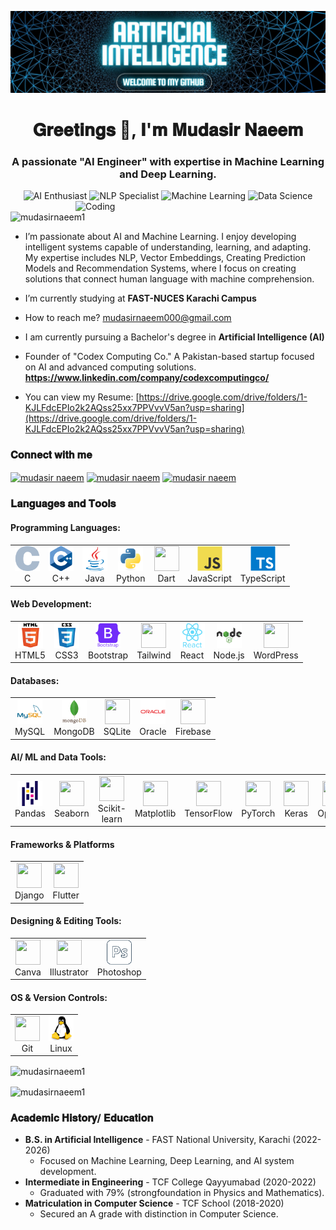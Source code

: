 [![MasterHead](https://github.com/MudasirNaeem1/MudasirNaeem1/blob/main/image-1920x500.jpg%20(1).png?raw=true)](https://github.com/MudasirNaeem1)

<h1 align="center">𝐆𝐫𝐞𝐞𝐭𝐢𝐧𝐠𝐬 👋, 𝐈'𝐦 𝐌𝐮𝐝𝐚𝐬𝐢𝐫 𝐍𝐚𝐞𝐞𝐦</h1>
<h3 align="center">A passionate "AI Engineer" with expertise in Machine Learning and Deep Learning.</h3>

<div align="center">
  <img src="https://img.shields.io/badge/AI-Enthusiast-blue?style=for-the-badge" alt="AI Enthusiast"/>
  <img src="https://img.shields.io/badge/NLP-Specialist-pink?style=for-the-badge" alt="NLP Specialist"/>
  <img src="https://img.shields.io/badge/Machine-Learning-red?style=for-the-badge" alt="Machine Learning"/>
  <img src="https://img.shields.io/badge/Data-Science-orange?style=for-the-badge" alt="Data Science"/>
</div>

<img align="right" alt="Coding" width="400" src="https://miro.medium.com/v2/resize:fit:1400/1*df6ad2ogSzGX9YIiX4dT_A.gif">

<p align="left"> <img src="https://komarev.com/ghpvc/?username=mudasirnaeem1&label=Profile%20views&color=0e75b6&style=flat" alt="mudasirnaeem1" /> </p>

- I’m passionate about AI and Machine Learning. I enjoy developing intelligent systems capable of understanding, learning, and adapting. My expertise includes NLP, Vector Embeddings, Creating Prediction Models and Recommendation Systems, where I focus on creating solutions that connect human language with machine comprehension.

- I’m currently studying at **FAST-NUCES Karachi Campus**

- How to reach me? [mudasirnaeem000@gmail.com](mudasirnaeem000@gmail.com)

- I am currently pursuing a Bachelor's degree in **Artificial Intelligence (AI)**

- Founder of "Codex Computing Co." A Pakistan-based startup focused on AI and advanced computing solutions. **https://www.linkedin.com/company/codexcomputingco/**

- You can view my Resume: [https://drive.google.com/drive/folders/1-KJLFdcEPIo2k2AQss25xx7PPVvvV5an?usp=sharing](https://drive.google.com/drive/folders/1-KJLFdcEPIo2k2AQss25xx7PPVvvV5an?usp=sharing)

<h3 align="left">𝐂𝐨𝐧𝐧𝐞𝐜𝐭 𝐰𝐢𝐭𝐡 𝐦𝐞</h3>
<p align="left">
<a href="https://linkedin.com/in/mudasir naeem" target="blank"><img align="center" src="https://raw.githubusercontent.com/rahuldkjain/github-profile-readme-generator/master/src/images/icons/Social/linked-in-alt.svg" alt="mudasir naeem" height="30" width="40" /></a>
<a href="https://fb.com/mudasir naeem" target="blank"><img align="center" src="https://raw.githubusercontent.com/rahuldkjain/github-profile-readme-generator/master/src/images/icons/Social/facebook.svg" alt="mudasir naeem" height="30" width="40" /></a>
<a href="https://instagram.com/mudasir naeem" target="blank"><img align="center" src="https://raw.githubusercontent.com/rahuldkjain/github-profile-readme-generator/master/src/images/icons/Social/instagram.svg" alt="mudasir naeem" height="30" width="40" /></a>
</p>
<h3 align="left">𝐋𝐚𝐧𝐠𝐮𝐚𝐠𝐞𝐬 𝐚𝐧𝐝 𝐓𝐨𝐨𝐥𝐬</h3>

<h4 align="left">Programming Languages:</h4>
<table>
  <tr>
    <td align="center"><img src="https://raw.githubusercontent.com/devicons/devicon/master/icons/c/c-original.svg" width="40" height="40"/><br/>C</td>
    <td align="center"><img src="https://raw.githubusercontent.com/devicons/devicon/master/icons/cplusplus/cplusplus-original.svg" width="40" height="40"/><br/>C++</td>
    <td align="center"><img src="https://raw.githubusercontent.com/devicons/devicon/master/icons/java/java-original.svg" width="40" height="40"/><br/>Java</td>
    <td align="center"><img src="https://raw.githubusercontent.com/devicons/devicon/master/icons/python/python-original.svg" width="40" height="40"/><br/>Python</td>
    <td align="center"><img src="https://www.vectorlogo.zone/logos/dartlang/dartlang-icon.svg" width="40" height="40"/><br/>Dart</td>
    <td align="center"><img src="https://raw.githubusercontent.com/devicons/devicon/master/icons/javascript/javascript-original.svg" width="40" height="40"/><br/>JavaScript</td>
    <td align="center"><img src="https://raw.githubusercontent.com/devicons/devicon/master/icons/typescript/typescript-original.svg" width="40" height="40"/><br/>TypeScript</td>
  </tr>
</table>

<h4 align="left">Web Development:</h4>
<table>
  <tr>
    <td align="center"><img src="https://raw.githubusercontent.com/devicons/devicon/master/icons/html5/html5-original-wordmark.svg" width="40" height="40"/><br/>HTML5</td>
    <td align="center"><img src="https://raw.githubusercontent.com/devicons/devicon/master/icons/css3/css3-original-wordmark.svg" width="40" height="40"/><br/>CSS3</td>
    <td align="center"><img src="https://raw.githubusercontent.com/devicons/devicon/master/icons/bootstrap/bootstrap-plain-wordmark.svg" width="40" height="40"/><br/>Bootstrap</td>
    <td align="center"><img src="https://www.vectorlogo.zone/logos/tailwindcss/tailwindcss-icon.svg" width="40" height="40"/><br/>Tailwind</td>
    <td align="center"><img src="https://raw.githubusercontent.com/devicons/devicon/master/icons/react/react-original-wordmark.svg" width="40" height="40"/><br/>React</td>
    <td align="center"><img src="https://raw.githubusercontent.com/devicons/devicon/master/icons/nodejs/nodejs-original-wordmark.svg" width="40" height="40"/><br/>Node.js</td>
    <td align="center"><img src="https://s.w.org/about/images/logos/wordpress-logo-notext-rgb.png" width="40" height="40"/><br/>WordPress</td>
  </tr>
</table>

<h4 align="left">Databases:</h4>
<table>
  <tr>
    <td align="center"><img src="https://raw.githubusercontent.com/devicons/devicon/master/icons/mysql/mysql-original-wordmark.svg" width="40" height="40"/><br/>MySQL</td>
    <td align="center"><img src="https://raw.githubusercontent.com/devicons/devicon/master/icons/mongodb/mongodb-original-wordmark.svg" width="40" height="40"/><br/>MongoDB</td>
    <td align="center"><img src="https://www.vectorlogo.zone/logos/sqlite/sqlite-icon.svg" width="40" height="40"/><br/>SQLite</td>
    <td align="center"><img src="https://raw.githubusercontent.com/devicons/devicon/master/icons/oracle/oracle-original.svg" width="40" height="40"/><br/>Oracle</td>
    <td align="center"><img src="https://firebase.google.com/downloads/brand-guidelines/PNG/logo-vertical.png" width="40" height="40"/><br/>Firebase</td>
  </tr>
</table>

<h4 align="left">AI/ ML and Data Tools:</h4>
<table>
  <tr>
    <td align="center"><img src="https://raw.githubusercontent.com/devicons/devicon/master/icons/pandas/pandas-original.svg" width="40" height="40"/><br/>Pandas</td>
    <td align="center"><img src="https://seaborn.pydata.org/_images/logo-mark-lightbg.svg" width="40" height="40"/><br/>Seaborn</td>
    <td align="center"><img src="https://upload.wikimedia.org/wikipedia/commons/0/05/Scikit_learn_logo_small.svg" width="40" height="40"/><br/>Scikit-learn</td>
    <td align="center"><img src="https://matplotlib.org/_static/images/logo2.svg" width="40" height="40"/><br/>Matplotlib</td>
    <td align="center"><img src="https://www.vectorlogo.zone/logos/tensorflow/tensorflow-icon.svg" width="40" height="40"/><br/>TensorFlow</td>
    <td align="center"><img src="https://www.vectorlogo.zone/logos/pytorch/pytorch-icon.svg" width="40" height="40"/><br/>PyTorch</td>
    <td align="center"><img src="https://keras.io/img/logo.png" width="40" height="40"/><br/>Keras</td>
    <td align="center"><img src="https://www.vectorlogo.zone/logos/opencv/opencv-icon.svg" width="40" height="40"/><br/>OpenCV</td>
    <td align="center"><img src="https://numpy.org/images/logo.svg" width="40" height="40"/><br/>NumPy</td>
  </tr>
</table>

<h4 align="left">Frameworks & Platforms</h4>
<table>
  <tr>
    <td align="center"><img src="https://cdn.worldvectorlogo.com/logos/django.svg" width="40" height="40"/><br/>Django</td>
    <td align="center"><img src="https://www.vectorlogo.zone/logos/flutterio/flutterio-icon.svg" width="40" height="40"/><br/>Flutter</td>
  </tr>
</table>

<h4 align="left">Designing & Editing Tools:</h4>
<table>
  <tr>
    <td align="center"><img src="https://www.vectorlogo.zone/logos/canva/canva-icon.svg" width="40" height="40"/><br/>Canva</td>
    <td align="center"><img src="https://www.vectorlogo.zone/logos/adobe_illustrator/adobe_illustrator-icon.svg" width="40" height="40"/><br/>Illustrator</td>
    <td align="center"><img src="https://raw.githubusercontent.com/devicons/devicon/master/icons/photoshop/photoshop-line.svg" width="40" height="40"/><br/>Photoshop</td>
  </tr>
</table>

<h4 align="left">OS & Version Controls:</h4>
<table>
  <tr>
    <td align="center"><img src="https://www.vectorlogo.zone/logos/git-scm/git-scm-icon.svg" width="40" height="40"/><br/>Git</td>
    <td align="center"><img src="https://raw.githubusercontent.com/devicons/devicon/master/icons/linux/linux-original.svg" width="40" height="40"/><br/>Linux</td>
  </tr>
</table>
<p><img align="center" src="https://github-readme-stats.vercel.app/api/top-langs?username=mudasirnaeem1&show_icons=true&locale=en&layout=compact" alt="mudasirnaeem1" /></p>

<p><img align="center" src="https://github-readme-streak-stats.herokuapp.com/?user=mudasirnaeem1&" alt="mudasirnaeem1" /></p>

<h3 align="left">𝐀𝐜𝐚𝐝𝐞𝐦𝐢𝐜 𝐇𝐢𝐬𝐭𝐨𝐫𝐲/ 𝐄𝐝𝐮𝐜𝐚𝐭𝐢𝐨𝐧</h3>

- **B.S. in Artificial Intelligence** - FAST National University, Karachi (2022-2026)
  - Focused on Machine Learning, Deep Learning, and AI system development.
- **Intermediate in Engineering** - TCF College Qayyumabad (2020-2022)
  - Graduated with 79% (strongfoundation in Physics and Mathematics).
- **Matriculation in Computer Science** - TCF School (2018-2020)
  - Secured an A grade with distinction in Computer Science.
